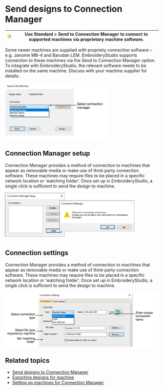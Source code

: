 # Send designs to Connection Manager

| ![SendToConnectionManager.png](assets/SendToConnectionManager.png) | Use Standard > Send to Connection Manager to connect to supported machines via proprietary machine software. |
| ------------------------------------------------------------------ | ------------------------------------------------------------------------------------------------------------ |

Some newer machines are supplied with propriety connection software – e.g. Janome MB-4 and Barudan LEM. EmbroideryStudio supports connection to these machines via the Send to Connection Manager option. To integrate with EmbroideryStudio, the relevant software needs to be installed on the same machine. Discuss with your machine supplier for details.

![SendToConnectionManager00126.png](assets/SendToConnectionManager00126.png)

## Connection Manager setup

Connection Manager provides a method of connection to machines that appear as removable media or make use of third-party connection software. These machines may require files to be placed in a specific network location or ‘watching folder’. Once set up in EmbroideryStudio, a single click is sufficient to send the design to machine.

![summary_-_designs00129.png](assets/summary_-_designs00129.png)

## Connection settings

Connection Manager provides a method of connection to machines that appear as removable media or make use of third-party connection software. These machines may require files to be placed in a specific network location or ‘watching folder’. Once set up in EmbroideryStudio, a single click is sufficient to send the design to machine.

![ConnectionSettingsDroplist.png](assets/ConnectionSettingsDroplist.png)

## Related topics

- [Send designs to Connection Manager](../../Production/output/Send_designs_to_Connection_Manager)
- [Exporting designs for machine](../../Production/output/Exporting_designs_for_machine)
- [Setting up machines for Connection Manager](../../Setup/hardware/Setting_up_machines_for_Connection_Manager)
